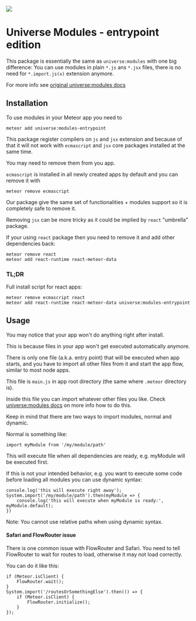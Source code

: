<a href="http://unicms.io"><img src="http://unicms.io/banners/standalone.png" /></a>

# Universe Modules - entrypoint edition

This package is essentially the same as `universe:modules` with one big difference:
You can use modules in plain `*.js` ans `*.jsx` files, there is no need for `*.import.js(x)` extension anymore.

For more info see [original universe:modules docs](https://github.com/vazco/universe-modules/)

## Installation

To use modules in your Meteor app you need to

    meteor add universe:modules-entrypoint

This package register compilers on `js` and `jsx` extension and because of that it will not work with `ecmascript` and `jsx` core packages installed at the same time.

You may need to remove them from you app.

`ecmascript` is installed in all newly created apps by default and you can remove it with

    meteor remove ecmascript

Our package give the same set of functionalities + modules support so it is completely safe to remove it.

Removing `jsx` can be more tricky as it could be implied by `react` "umbrella" package.

If your using `react` package then you need to remove it and add other dependencies back:

    meteor remove react
    meteor add react-runtime react-meteor-data


### TL;DR

Full install script for react apps:

    meteor remove ecmascript react
    meteor add react-runtime react-meteor-data universe:modules-entrypoint


## Usage

You may notice that your app won't do anything right after install.

This is because files in your app won't get executed automatically anymore.

There is only one file (a.k.a. entry point) that will be executed when app starts, and you have to import all other files from it and start the app flow, similar to most node apps.

This file is `main.js` in app root directory (the same where `.meteor` directory is).

Inside this file you can import whatever other files you like.
Check [universe:modules docs](https://github.com/vazco/universe-modules/) on more info how to do this.
 
Keep in mind that there are two ways to import modules, normal and dynamic.

Normal is something like:

    import myModule from '/my/module/path'
    
This will execute file when all dependencies are ready, e.g. myModule will be executed first.

If this is not your intended behavior, e.g. you want to execute some code before loading all modules you can use dynamic syntax:

    console.log('this will execute right away');
    System.import('/my/module/path').then(myModule => {
        console.log('this will execute when myModule is ready:', myModule.default);
    })

Note: You cannot use relative paths when using dynamic syntax.


#### Safari and FlowRouter issue

There is one common issue with FlowRouter and Safari.
You need to tell FlowRouter to wait for routes to load, otherwise it may not load correctly.

You can do it like this:

    if (Meteor.isClient) {
        FlowRouter.wait();
    }
    System.import('/routesOrSomethingElse').then(() => {
        if (Meteor.isClient) {
            FlowRouter.initialize();
        }
    });

